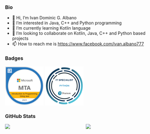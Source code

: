 ### Bio
- 👋 Hi, I’m Ivan Dominic G. Albano
- 👀 I’m interested in Java, C++ and Python programming
- 🌱 I’m currently learning Kotlin language
- 💞️ I’m looking to collaborate on Kotlin, Java, C++ and Python based projects
- 📫 How to reach me is https://www.facebook.com/ivan.albano777

### Badges
<a href="https://www.credly.com/badges/8738b60e-f835-4d14-bbe8-6777554eb494/public_url"><img src="badge/mta-introduction-to-programming-using-java-certified-2021.png" width = 128px></a>
<a href="https://www.credly.com/badges/f932728e-8fd0-4afd-a15e-9cafa46670a3/public_url"><img src="badge/it-specialist-python.png" width = 128px></a>

### GitHub Stats
<img align = "left" width="47%" src = "https://github-readme-stats.vercel.app/api?username=CodesNiAyban&show_icons=true&theme=tokyonight">

<img align = "right" width="47%" src = "https://github-readme-stats.vercel.app/api/top-langs/?username=CodesNiAyban&layout=compact&theme=tokyonight">


<!---
CodesNiAyban/CodesNiAyban is a ✨ special ✨ repository because its `README.md` (this file) appears on your GitHub profile.
You can click the Preview link to take a look at your changes.
--->

